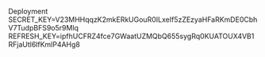Deployment
SECRET_KEY=V23MHHqqzK2mkERkUGouR0ILxeIf5zZEzyaHFaRKmDE0CbhV7TudpBFS9o5r9Mlq
REFRESH_KEY=ipfhUCFRZ4fce7GWaatUZMQbQ655sygRq0KUATOUX4VB1RFjaUtl6lfKmlP4AHg8
